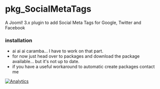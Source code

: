 pkg_SocialMetaTags
==================

A Jooml! 3.x plugin to add Social Meta Tags for Google, Twitter and Facebook

### installation
* ai ai ai caramba... I have to work on that part. 
* for now just head over to packages and download the package available... but it's not up to date.
* if you have a useful workaround to automatic create packages contact me

[![Analytics](https://ga-beacon.appspot.com/UA-2000642-17/pkg_SocialMetaTags/readme)](https://github.com/igrigorik/ga-beacon)
